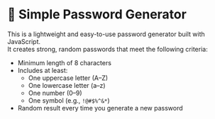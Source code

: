 # 🔐 Simple Password Generator

This is a lightweight and easy-to-use password generator built with JavaScript.  
It creates strong, random passwords that meet the following criteria:

- Minimum length of 8 characters
- Includes at least:
  - One uppercase letter (A–Z)
  - One lowercase letter (a–z)
  - One number (0–9)
  - One symbol (e.g., `!@#$%^&*`)
- Random result every time you generate a new password



